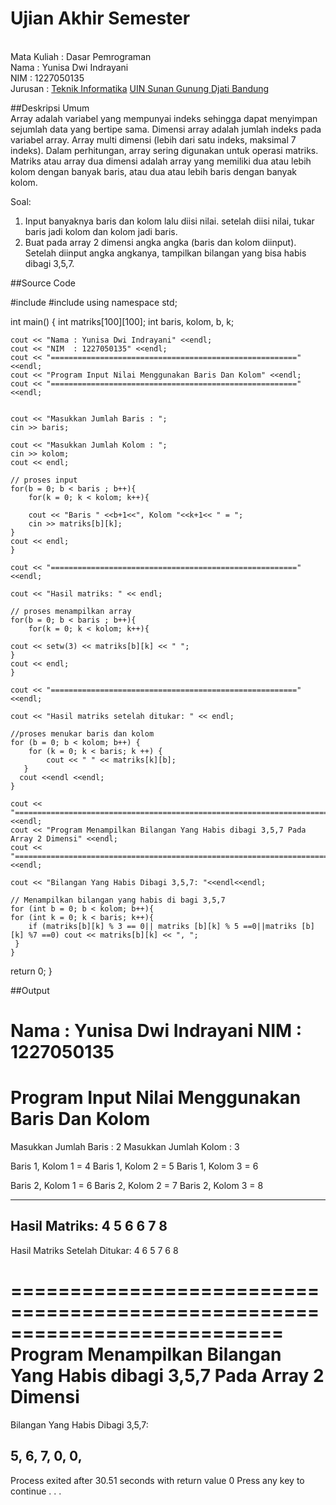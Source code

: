# Ujian Akhir Semester 

<br>Mata Kuliah 	: Dasar Pemrograman
<br> Nama		      : Yunisa Dwi Indrayani
<br>NIM		        :	1227050135
<br>Jurusan	    	: [Teknik Informatika](http://if.uinsgd.ac.id/) [UIN Sunan Gunung Djati Bandung](https://uinsgd.ac.id/) 


##Deskripsi Umum
<br>Array adalah variabel yang mempunyai indeks sehingga dapat menyimpan sejumlah data yang bertipe sama. Dimensi array adalah jumlah indeks pada variabel array. Array multi dimensi (lebih dari satu indeks, maksimal 7 indeks). Dalam perhitungan, array sering digunakan untuk operasi matriks.
Matriks atau array dua dimensi adalah array yang memiliki dua atau lebih kolom dengan banyak baris, atau dua atau lebih baris dengan banyak kolom.

Soal:
1. Input banyaknya baris dan kolom lalu diisi nilai. setelah diisi nilai, tukar baris jadi kolom dan kolom jadi baris. 
2. Buat pada array 2 dimensi angka angka (baris dan kolom diinput). Setelah diinput angka angkanya, tampilkan bilangan yang bisa habis dibagi 3,5,7.


##Source Code

  #include <iostream>
  #include <iomanip> 
  using namespace std;
 
  int main()
  {
	int matriks[100][100];
  int baris, kolom, b, k;
  
	cout << "Nama : Yunisa Dwi Indrayani" <<endl;
	cout << "NIM  : 1227050135" <<endl;
	cout << "=======================================================" <<endl;
	cout << "Program Input Nilai Menggunakan Baris Dan Kolom" <<endl;
	cout << "=======================================================" <<endl;
	
 
  	cout << "Masukkan Jumlah Baris : ";
  	cin >> baris;
 
	cout << "Masukkan Jumlah Kolom : ";
	cin >> kolom;
	cout << endl;
 
  	// proses input 
  	for(b = 0; b < baris ; b++){
    	for(k = 0; k < kolom; k++){
		
		cout << "Baris " <<b+1<<", Kolom "<<k+1<< " = ";
      	cin >> matriks[b][k];
    }
    cout << endl;
    }
  
	cout << "=======================================================" <<endl;
 
  	cout << "Hasil matriks: " << endl;
 
  	// proses menampilkan array
  	for(b = 0; b < baris ; b++){
    	for(k = 0; k < kolom; k++){
	
	cout << setw(3) << matriks[b][k] << " ";
    }
    cout << endl;
    }
  
  	cout << "=======================================================" <<endl;
  
  	cout << "Hasil matriks setelah ditukar: " << endl;
  
  	//proses menukar baris dan kolom
  	for (b = 0; b < kolom; b++) {
  		for (k = 0; k < baris; k ++) {
  			cout << " " << matriks[k][b];
	   }
	  cout <<endl <<endl;
    }
  
  	cout << "===========================================================================" <<endl;
  	cout << "Program Menampilkan Bilangan Yang Habis dibagi 3,5,7 Pada Array 2 Dimensi" <<endl;
  	cout << "===========================================================================" <<endl;
  	
  	cout << "Bilangan Yang Habis Dibagi 3,5,7: "<<endl<<endl;
  	
  	// Menampilkan bilangan yang habis di bagi 3,5,7
	for (int b = 0; b < kolom; b++){
	for (int k = 0; k < baris; k++){
		if (matriks[b][k] % 3 == 0|| matriks [b][k] % 5 ==0||matriks [b][k] %7 ==0) cout << matriks[b][k] << ", ";
     }
    }

   return 0;
    }


##Output
	
Nama : Yunisa Dwi Indrayani
NIM  : 1227050135
=======================================================
Program Input Nilai Menggunakan Baris Dan Kolom
=======================================================
Masukkan Jumlah Baris : 2
Masukkan Jumlah Kolom : 3

Baris 1, Kolom 1 = 4
Baris 1, Kolom 2 = 5
Baris 1, Kolom 3 = 6

Baris 2, Kolom 1 = 6
Baris 2, Kolom 2 = 7
Baris 2, Kolom 3 = 8

-------------------------------------------------------
Hasil Matriks:
  4   5   6
  6   7   8
-------------------------------------------------------
Hasil Matriks Setelah Ditukar:
 4 6
 5 7
 6 8

===========================================================================
Program Menampilkan Bilangan Yang Habis dibagi 3,5,7 Pada Array 2 Dimensi
===========================================================================
Bilangan Yang Habis Dibagi 3,5,7:

5, 6, 7, 0, 0,
--------------------------------
Process exited after 30.51 seconds with return value 0
Press any key to continue . . .
